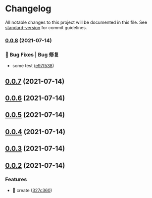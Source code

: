 # Changelog

All notable changes to this project will be documented in this file. See [standard-version](https://github.com/conventional-changelog/standard-version) for commit guidelines.

### [0.0.8](https://github.com/weekitmo/vite-vue3/compare/v0.0.7...v0.0.8) (2021-07-14)


### 🐛 Bug Fixes | Bug 修复

* some test ([e97f538](https://github.com/weekitmo/vite-vue3/commit/e97f5385ec0711c95bf902f04202fe4613c81553))

## [0.0.7](https://github.com/weekitmo/vite-vue3/compare/v0.0.6...v0.0.7) (2021-07-14)



## [0.0.6](https://github.com/weekitmo/vite-vue3/compare/v0.0.5...v0.0.6) (2021-07-14)



## [0.0.5](https://github.com/weekitmo/vite-vue3/compare/v0.0.4...v0.0.5) (2021-07-14)



## [0.0.4](https://github.com/weekitmo/vite-vue3/compare/v0.0.3...v0.0.4) (2021-07-14)



## [0.0.3](https://github.com/weekitmo/vite-vue3/compare/v0.0.2...v0.0.3) (2021-07-14)



## [0.0.2](https://github.com/weekitmo/vite-vue3/compare/327c360bc556220ebec9c5fbb001ac3bf0d6d5ee...v0.0.2) (2021-07-14)


### Features

* :tada: create ([327c360](https://github.com/weekitmo/vite-vue3/commit/327c360bc556220ebec9c5fbb001ac3bf0d6d5ee))
